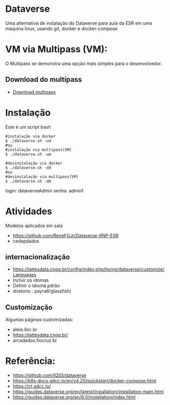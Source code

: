 # Dataverse

Uma alternativa de instalação do Dataverse para aula da ESR em uma máquina linux, usando git, docker e docker-compose


# VM via Multipass (VM):

O Multipass se demonstra uma opção mais simples para o desenvolvedor.
 
## Download do multipass
- [Download multipass](https://multipass.run/install)

# Instalação
Este é um script bash
```
#instalação via docker
$ ./dataverse.sh -ud 
#ou
#instalação via multipass(VM)
$ ./dataverse.sh -um
 
#desinstalação via docker
$ ./dataverse.sh -dd 
#ou
#desinstalação via multipass(VM)
$ ./dataverse.sh -dm
```

login: dataverseAdmin
senha: admin1

# Atividades

Modelos aplicados em sala
- https://github.com/ReneFGJr/Dataverse-RNP-ESR
- cedapdados

## internacionalização
- https://lattesdata.cnpq.br/config/index.php/home/dataverse/customize/Languages
- Incluir os idomas
- Definir o idioma pdrão
- diretorio : payra6/glassfish/

## Customização
Algumas páginas customizadas:
- aleia.ibic.br
- https://lattesdata.cnpq.br/
- arcadados.fiocruz.br

# Referência:
- https://github.com/IQSS/dataverse
- https://k8s-docs.gdcc.io/en/v4.20/quickstart/docker-compose.html
- https://ct.gdcc.io/
- https://guides.dataverse.org/en/latest/installation/installation-main.html
- https://guides.dataverse.org/en/6.0/installation/index.html

